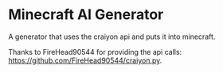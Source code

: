 # Minecraft AI Generator
A generator that uses the craiyon api and puts it into minecraft.

Thanks to FireHead90544 for providing the api calls: https://github.com/FireHead90544/craiyon.py.
